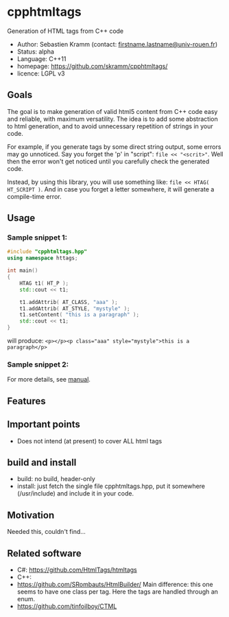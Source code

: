 # cpphtmltags
Generation of HTML tags from C++ code

- Author: Sebastien Kramm (contact: firstname.lastname@univ-rouen.fr)
- Status: alpha
- Language: C++11
- homepage: https://github.com/skramm/cpphtmltags/
- licence: LGPL v3

## Goals

The goal is to make generation of valid html5 content from C++ code easy and reliable, with maximum versatility.
The idea is to add some abstraction to html generation, and to avoid unnecessary repetition of strings in your code.

For example, if you generate tags by some direct string output,
some errors may go unnoticed. Say you forget the 'p' in "script":
 `file << "<scrit>"`.
Well then the error won't get noticed until you carefully check the generated code.

Instead, by using this library, you will use something like:
`file << HTAG( HT_SCRIPT )`.
And in case you forget a letter somewhere, it will generate a compile-time error.



## Usage

### Sample snippet 1:

```C++
#include "cpphtmltags.hpp"
using namespace httags;

int main()
{
	HTAG t1( HT_P );
	std::cout << t1;

	t1.addAttrib( AT_CLASS, "aaa" );
	t1.addAttrib( AT_STYLE, "mystyle" );
	t1.setContent( "this is a paragraph" );
	std::cout << t1;
}
```
will produce:
`<p></p><p class="aaa" style="mystyle">this is a paragraph</p>`

### Sample snippet 2:


For more details, see [manual](manual.md).

## Features


## Important points
- Does not intend (at present) to cover ALL html tags

## build and install
- build: no build, header-only
- install: just fetch the single file cpphtmltags.hpp, put it somewhere (/usr/include) and include it in your code.

## Motivation
Needed this, couldn't find...

## Related software
- C#: https://github.com/HtmlTags/htmltags
- C++:
 - https://github.com/SRombauts/HtmlBuilder/
 Main difference: this one seems to have one class per tag. Here the tags are handled through an enum.
 - https://github.com/tinfoilboy/CTML

